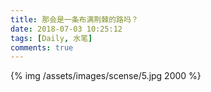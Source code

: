 ```yaml
---
title: 那会是一条布满荆棘的路吗？
date: 2018-07-03 10:25:12
tags: [Daily, 水笔]
comments: true
---
```

{% img /assets/images/scense/5.jpg 2000 %}